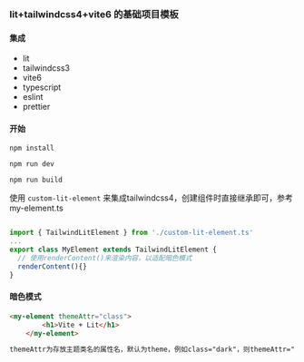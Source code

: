 ### lit+tailwindcss4+vite6 的基础项目模板

#### 集成

- lit
- tailwindcss3
- vite6
- typescript
- eslint
- prettier

#### 开始

```shell
npm install
```

```shell
npm run dev
```

```shell
npm run build
```

使用 `custom-lit-element` 来集成tailwindcss4，创建组件时直接继承即可，参考 my-element.ts

```typescript

import { TailwindLitElement } from './custom-lit-element.ts'
...
export class MyElement extends TailwindLitElement {
  // 使用renderContent()来渲染内容，以适配暗色模式
  renderContent(){}
}

```
#### 暗色模式
```html
<my-element themeAttr="class">
        <h1>Vite + Lit</h1>
    </my-element>

themeAttr为存放主题类名的属性名，默认为theme，例如class="dark"，则themeAttr="class";使用data-theme="dark"，则themeAttr="data-theme"

```
